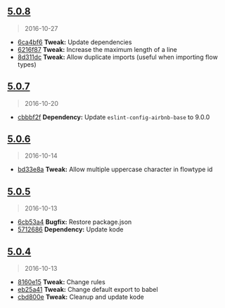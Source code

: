 <a name="5.0.8"></a>
## [5.0.8](https://github.com/simondegraeve/eslint-config-saya/compare/v5.0.7...v5.0.8)
> 2016-10-27

* [6ca4bf6](https://github.com/simondegraeve/eslint-config-saya/commit/6ca4bf6) **Tweak:** Update dependencies
* [6216f87](https://github.com/simondegraeve/eslint-config-saya/commit/6216f87) **Tweak:** Increase the maximum length of a line
* [8d311dc](https://github.com/simondegraeve/eslint-config-saya/commit/8d311dc) **Tweak:** Allow duplicate imports (useful when importing flow types)

<a name="5.0.7"></a>
## [5.0.7](https://github.com/simondegraeve/eslint-config-saya/compare/v5.0.6...v5.0.7)
> 2016-10-20

* [cbbbf2f](https://github.com/simondegraeve/eslint-config-saya/commit/cbbbf2f) **Dependency:** Update `eslint-config-airbnb-base` to 9.0.0

<a name="5.0.6"></a>
## [5.0.6](https://github.com/simondegraeve/eslint-config-saya/compare/v5.0.5...v5.0.6)
> 2016-10-14

* [bd33e8a](https://github.com/simondegraeve/eslint-config-saya/commit/bd33e8a) **Tweak:** Allow multiple uppercase character in flowtype id

<a name="5.0.5"></a>
## [5.0.5](https://github.com/simondegraeve/eslint-config-saya/compare/v5.0.4...v5.0.5)
> 2016-10-13

* [6cb53a4](https://github.com/simondegraeve/eslint-config-saya/commit/6cb53a4) **Bugfix:** Restore package.json
* [5712686](https://github.com/simondegraeve/eslint-config-saya/commit/5712686) **Dependency:** Update kode

<a name="5.0.4"></a>
## [5.0.4](https://github.com/simondegraeve/eslint-config-saya/compare/8160e15...v5.0.4)
> 2016-10-13

* [8160e15](https://github.com/simondegraeve/eslint-config-saya/commit/8160e15) **Tweak:** Change rules
* [eb25a41](https://github.com/simondegraeve/eslint-config-saya/commit/eb25a41) **Tweak:** Change default export to babel
* [cbd800e](https://github.com/simondegraeve/eslint-config-saya/commit/cbd800e) **Tweak:** Cleanup and update kode

